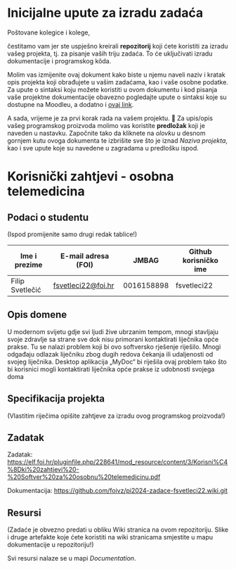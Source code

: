 # Inicijalne upute za izradu zadaća
Poštovane kolegice i kolege, 

čestitamo vam jer ste uspješno kreirali **repozitorij** koji ćete koristiti za izradu vašeg projekta, tj. za pisanje vaših triju zadaća. To će uključivati izradu dokumentacije i programskog kôda.

Molim vas izmijenite ovaj dokument kako biste u njemu naveli naziv i kratak opis projekta koji obrađujete u vašim zadaćama, kao i vaše osobne podatke. Za upute o sintaksi koju možete koristiti u ovom dokumentu i kod pisanja vaše projektne dokumentacije obavezno pogledajte upute o sintaksi koje su dostupne na Moodleu, a dodatno i [ovaj link](https://guides.github.com/features/mastering-markdown/).

A sada, vrijeme je za prvi korak rada na vašem projektu. 🙂 Za upis/opis vašeg programskog proizvoda molimo vas koristite **predložak** koji je naveden u nastavku. Započnite tako da kliknete na *olovku* u desnom gornjem kutu ovoga dokumenta te izbrišite sve što je iznad _Naziva projekta_, kao i sve upute koje su navedene u zagradama u predlošku ispod.

# Korisnički zahtjevi - osobna telemedicina

## Podaci o studentu
(Ispod promijenite samo drugi redak tablice!)

Ime i prezime | E-mail adresa (FOI) | JMBAG | Github korisničko ime
------------  | ------------------- | ----- | ---------------------
Filip Svetlečić | fsvetleci22@foi.hr | 0016158898 | fsvetleci22


## Opis domene
U modernom svijetu gdje svi ljudi žive ubrzanim tempom, mnogi stavljaju svoje zdravlje sa strane sve dok nisu primorani kontaktirati liječnika opće prakse. Tu se nalazi problem koji bi ovo softversko rješenje riješilo. Mnogi odgađaju odlazak liječniku zbog dugih redova čekanja ili udaljenosti od svojeg liječnika. Desktop aplikacija „MyDoc“ bi riješila ovaj problem tako što bi korisnici mogli kontaktirati liječnika opće prakse iz udobnosti svojega doma

## Specifikacija projekta
(Vlastitim riječima opišite zahtjeve za izradu ovog programskog proizvoda!)

## Zadatak
Zadatak: https://elf.foi.hr/pluginfile.php/228641/mod_resource/content/3/Korisni%C4%8Dki%20zahtjevi%20-%20Softver%20za%20osobnu%20telemedicinu.pdf

Dokumentacija:
https://github.com/foivz/pi2024-zadace-fsvetleci22.wiki.git

## Resursi
(Zadaće je obvezno predati u obliku Wiki stranica na ovom repozitoriju. Slike i druge artefakte koje ćete koristiti na wiki stranicama smjestite u mapu dokumentacije u repozitoriju!)

Svi resursi nalaze se u mapi _Documentation_.
